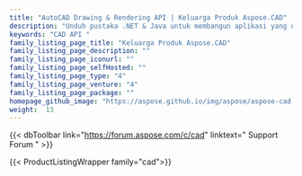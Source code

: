 ```yaml
---
title: "AutoCAD Drawing & Rendering API | Keluarga Produk Aspose.CAD"
description: "Unduh pustaka .NET & Java untuk membangun aplikasi yang dapat memproses & mengonversi gambar CAD termasuk yang dibuat dengan AutoCAD."
keywords: "CAD API "
family_listing_page_title: "Keluarga Produk Aspose.CAD"
family_listing_page_description: ""
family_listing_page_iconurl: ""
family_listing_page_selfHosted: ""
family_listing_page_type: "4"
family_listing_page_venture: "4"
family_listing_page_package: ""
homepage_github_image: "https://aspose.github.io/img/aspose/aspose-cad.png"
weight:  13
---
```


{{< dbToolbar link="https://forum.aspose.com/c/cad" linktext=" Support Forum " >}}

{{< ProductListingWrapper family="cad">}}

